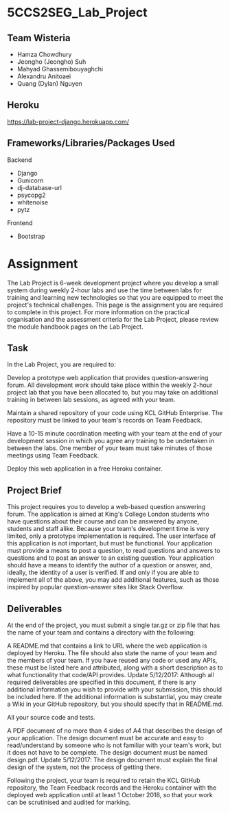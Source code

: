 # 5CCS2SEG_Lab_Project
## Team Wisteria
* Hamza Chowdhury
* Jeongho (Jeongho) Suh
* Mahyad Ghassemibouyaghchi
* Alexandru Anitoaei
* Quang (Dylan) Nguyen

## Heroku
https://lab-project-django.herokuapp.com/

## Frameworks/Libraries/Packages Used
Backend
* Django
* Gunicorn
* dj-database-url
* psycopg2
* whitenoise
* pytz

Frontend
* Bootstrap

# Assignment

The Lab Project is 6-week development project where you develop a small system during weekly 2-hour labs and use the time between labs for training and learning new technologies so that you are equipped to meet the project's technical challenges. This page is the assignment you are required to complete in this project. For more information on the practical organisation and the assessment criteria for the Lab Project, please review the module handbook pages on the Lab Project.

## Task

In the Lab Project, you are required to:

Develop a prototype web application that provides question-answering forum. All development work should take place within the weekly 2-hour project lab that you have been allocated to, but you may take on additional training in between lab sessions, as agreed with your team.

Maintain a shared repository of your code using KCL GitHub Enterprise. The repository must be linked to your team's records on Team Feedback.

Have a 10-15 minute coordination meeting with your team at the end of your development session in which you agree any training to be undertaken in between the labs. One member of your team must take minutes of those meetings using Team Feedback.

Deploy this web application in a free Heroku container.

## Project Brief

This project requires you to develop a web-based question answering forum. The application is aimed at King's College London students who have questions about their course and can be answered by anyone, students and staff alike. Because your team's development time is very limited, only a prototype implementation is required. The user interface of this application is not important, but must be functional. Your application must provide a means to post a question, to read questions and answers to questions and to post an answer to an existing question. Your application should have a means to identify the author of a question or answer, and, ideally, the identity of a user is verified. If and only if you are able to implement all of the above, you may add additional features, such as those inspired by popular question-answer sites like Stack Overflow.

## Deliverables

At the end of the project, you must submit a single tar.gz or zip file that has the name of your team and contains a directory with the following:

A README.md that contains a link to URL where the web application is deployed by Heroku. The file should also state the name of your team and the members of your team. If you have reused any code or used any APIs, these must be listed here and attributed, along with a short description as to what functionality that code/API provides. Update 5/12/2017: Although all required deliverables are specified in this document, if there is any additional information you wish to provide with your submission, this should be included here. If the additional information is substantial, you may create a Wiki in your GitHub repository, but you should specify that in README.md.

All your source code and tests.

A PDF document of no more than 4 sides of A4 that describes the design of your application. The design document must be accurate and easy to read/understand by someone who is not familiar with your team's work, but it does not have to be complete. The design document must be named design.pdf. Update 5/12/2017: The design document must explain the final design of the system, not the process of getting there.

Following the project, your team is required to retain the KCL GitHub repository, the Team Feedback records and the Heroku container with the deployed web application until at least 1 October 2018, so that your work can be scrutinised and audited for marking.
